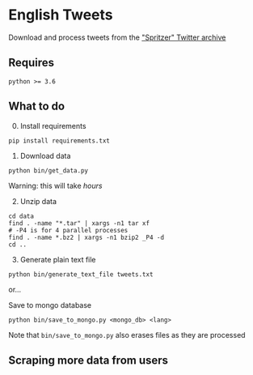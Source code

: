 # English Tweets

Download and process tweets from the ["Spritzer" Twitter archive](https://archive.org/details/archiveteam-twitter-stream-2019-05)

## Requires

`python >= 3.6`

## What to do

0. Install requirements

```
pip install requirements.txt
```

1. Download data

```
python bin/get_data.py
```

Warning: this will take *hours*


2. Unzip data

```
cd data
find . -name "*.tar" | xargs -n1 tar xf
# -P4 is for 4 parallel processes
find . -name *.bz2 | xargs -n1 bzip2 _P4 -d
cd ..
```

3. Generate plain text file

```
python bin/generate_text_file tweets.txt
```

or...

Save to mongo database

```
python bin/save_to_mongo.py <mongo_db> <lang>
```

Note that `bin/save_to_mongo.py` also erases files as they are processed

## Scraping more data from users
